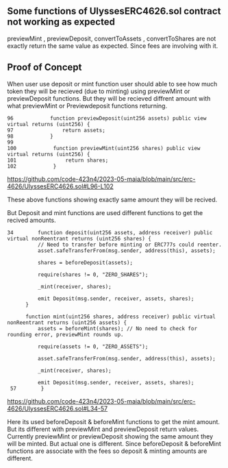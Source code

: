 ## Some functions of UlyssesERC4626.sol contract not working as expected

previewMint , previewDeposit, convertToAssets , convertToShares are not exactly return the same value as expected. Since fees are
involving with it.

## Proof of Concept

When user use deposit or mint function user should able to see how much token they will be recieved (due to minting) using
previewMint or previewDeposit functions. But they will be recieved diffrent amount with what previewMint or Previewdeposit
functions returning.

    96            function previewDeposit(uint256 assets) public view virtual returns (uint256) {
    97                return assets;
    98            }
    99        
    100            function previewMint(uint256 shares) public view virtual returns (uint256) {
    101                return shares;
    102            }

 https://github.com/code-423n4/2023-05-maia/blob/main/src/erc-4626/UlyssesERC4626.sol#L96-L102   

These above functions showing exactly same amount they will be recived. 

But Deposit and mint functions are used different functions to get the recived amounts. 


    34        function deposit(uint256 assets, address receiver) public virtual nonReentrant returns (uint256 shares) {
              // Need to transfer before minting or ERC777s could reenter.
              asset.safeTransferFrom(msg.sender, address(this), assets);
      
              shares = beforeDeposit(assets);
      
              require(shares != 0, "ZERO_SHARES");
      
              _mint(receiver, shares);
      
              emit Deposit(msg.sender, receiver, assets, shares);
          }
      
          function mint(uint256 shares, address receiver) public virtual nonReentrant returns (uint256 assets) {
              assets = beforeMint(shares); // No need to check for rounding error, previewMint rounds up.
      
              require(assets != 0, "ZERO_ASSETS");
      
              asset.safeTransferFrom(msg.sender, address(this), assets);
      
              _mint(receiver, shares);
      
              emit Deposit(msg.sender, receiver, assets, shares);
     57        }

https://github.com/code-423n4/2023-05-maia/blob/main/src/erc-4626/UlyssesERC4626.sol#L34-57

  Here its used beforeDeposit & beforeMint functions to get the mint amount. But its different with previewMint and previewDeposit
  return values. Currently previewMint or previewDeposit showing the same amount they will be minted. But actual one is different.
  Since beforeDeposit & beforeMint functions are associate with the fees so deposit & minting amounts are different. 

  

  

  
  

  
    

  









